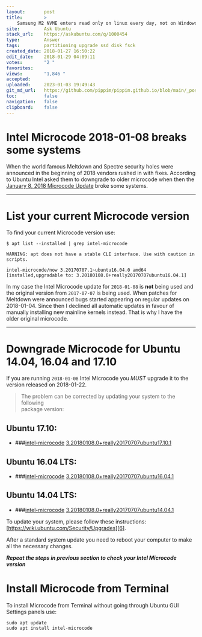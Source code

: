 ```yaml
---
layout:       post
title:        >
    Samsung M2 NVME enters read only on linux every day, not on Windows
site:         Ask Ubuntu
stack_url:    https://askubuntu.com/q/1000454
type:         Answer
tags:         partitioning upgrade ssd disk fsck
created_date: 2018-01-27 16:50:22
edit_date:    2018-01-29 04:09:11
votes:        "2 "
favorites:    
views:        "1,846 "
accepted:     
uploaded:     2023-01-03 19:49:43
git_md_url:   https://github.com/pippim/pippim.github.io/blob/main/_posts/2018/2018-01-27-Samsung-M2-NVME-enters-read-only-on-linux-every-day_-not-on-Windows.md
toc:          false
navigation:   false
clipboard:    false
---
```


# Intel Microcode 2018-01-08 breaks some systems

When the world famous Meltdown and Spectre security holes were announced in the beginning of 2018 vendors rushed in with fixes. According to Ubuntu Intel asked them to downgrade to older microcode when then the [January 8, 2018 Microcode Update][1] broke some systems.

----------

# List your current Microcode version

To find your current Microcode version use:

``` 
$ apt list --installed | grep intel-microcode

WARNING: apt does not have a stable CLI interface. Use with caution in scripts.

intel-microcode/now 3.20170707.1~ubuntu16.04.0 amd64 [installed,upgradable to: 3.20180108.0+really20170707ubuntu16.04.1]
```

In my case the Intel Microcode update for `2018-01-08` is **not** being used and the original version from `2017-07-07` is being used. When patches for Meltdown were announced bugs started appearing on regular updates on 2018-01-04. Since then I declined all automatic updates in favour of manually installing new mainline kernels instead. That is why I have the older original microcode.


----------


# Downgrade Microcode for Ubuntu 14.04, 16.04 and 17.10

If you are running `2018-01-08` Intel Microcode you *MUST* upgrade it to the version released on 2018-01-22.

> The problem can be corrected by updating your system to the following  
> package version:  

## Ubuntu 17.10:
  -  ###[intel-microcode][2] [3.20180108.0+really20170707ubuntu17.10.1][3]

## Ubuntu 16.04 LTS:
  -  ###[intel-microcode][2] [3.20180108.0+really20170707ubuntu16.04.1][4]

## Ubuntu 14.04 LTS:
  -  ###[intel-microcode][2] [3.20180108.0+really20170707ubuntu14.04.1][5] 

To update your system, please follow these instructions: [https://wiki.ubuntu.com/Security/Upgrades][6].

After a standard system update you need to reboot your computer to make
all the necessary changes.

***Repeat the steps in previous section to check your Intel Microcode version***

# Install Microcode from Terminal

To install Microcode from Terminal without going through Ubuntu GUI Settings panels use:

``` 
sudo apt update
sudo apt install intel-microcode
```

  [1]: https://usn.ubuntu.com/usn/usn-3531-2/
  [2]: https://launchpad.net/ubuntu/+source/intel-microcode
  [3]: https://launchpad.net/ubuntu/+source/intel-microcode/3.20180108.0+really20170707ubuntu17.10.1
  [4]: https://launchpad.net/ubuntu/+source/intel-microcode/3.20180108.0+really20170707ubuntu16.04.1
  [5]: https://launchpad.net/ubuntu/+source/intel-microcode/3.20180108.0+really20170707ubuntu14.04.1
  [6]: https://wiki.ubuntu.com/Security/Upgrades
